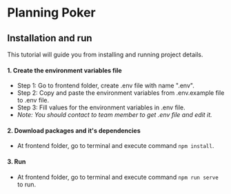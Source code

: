 # Planning Poker

## Installation and run
This tutorial will guide you from installing and running project details.

#### 1. Create the environment variables file
   * Step 1: Go to frontend folder, create .env file with name ".env".
   * Step 2: Copy and paste the environment variables from .env.example file to .env file.
   * Step 3: Fill values for the environment variables in .env file.
   * *Note: You should contact to team member to get .env file and edit it.*

#### 2. Download packages and it's dependencies
   * At frontend folder, go to terminal and execute command `npm install`.

#### 3. Run
   * At frontend folder, go to terminal and execute command `npm run serve` to run.
